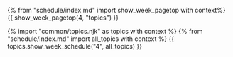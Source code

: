 {% from "schedule/index.md" import show_week_pagetop with context%}
{{ show_week_pagetop(4, "topics") }}

{% import "common/topics.njk" as topics with context %}
{% from "schedule/index.md" import all_topics with context %}
{{ topics.show_week_schedule("4", all_topics) }}